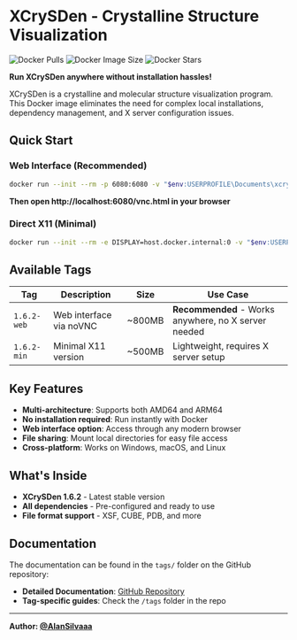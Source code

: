 # XCrySDen - Crystalline Structure Visualization

![Docker Pulls](https://img.shields.io/docker/pulls/teg57/xcrysden)
![Docker Image Size](https://img.shields.io/docker/image-size/teg57/xcrysden)
![Docker Stars](https://img.shields.io/docker/stars/teg57/xcrysden)

**Run XCrySDen anywhere without installation hassles!**

XCrySDen is a crystalline and molecular structure visualization program. This Docker image eliminates the need for complex local installations, dependency management, and X server configuration issues.

## Quick Start

### Web Interface (Recommended)
```bash
docker run --init --rm -p 6080:6080 -v "$env:USERPROFILE\Documents\xcrysden:/mnt/data" teg57/xcrysden:1.6.2-web
```
**Then open http://localhost:6080/vnc.html in your browser**

### Direct X11 (Minimal)
```bash
docker run --init --rm -e DISPLAY=host.docker.internal:0 -v "$env:USERPROFILE\Documents\xcrysden:/mnt/data" teg57/xcrysden:1.6.2-min
```

## Available Tags

| Tag | Description | Size | Use Case |
|-----|-------------|------|----------|
| `1.6.2-web` | Web interface via noVNC | ~800MB | **Recommended** - Works anywhere, no X server needed |
| `1.6.2-min` | Minimal X11 version | ~500MB | Lightweight, requires X server setup |

## Key Features

- **Multi-architecture**: Supports both AMD64 and ARM64
- **No installation required**: Run instantly with Docker
- **Web interface option**: Access through any modern browser
- **File sharing**: Mount local directories for easy file access
- **Cross-platform**: Works on Windows, macOS, and Linux

## What's Inside

- **XCrySDen 1.6.2** - Latest stable version
- **All dependencies** - Pre-configured and ready to use
- **File format support** - XSF, CUBE, PDB, and more

## Documentation
The documentation can be found in the `tags/` folder on the GitHub repository:
- **Detailed Documentation**: [GitHub Repository](https://github.com/AlanSilvaaa/xcrysden-docker)
- **Tag-specific guides**: Check the `/tags` folder in the repo

---

**Author: [@AlanSilvaaa](https://github.com/AlanSilvaaa)**